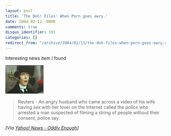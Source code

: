 ```yaml
---
layout: post
title: 'The Doh! Files: When Porn goes awry.'
date: 2004-02-12 -0800
comments: true
disqus_identifier: 191
categories: []
redirect_from: "/archive/2004/02/11/the-doh-files-when-porn-goes-awry.aspx/"
---
```


Interesting news item I found

![Man with a look of shock](/images/shock.jpg)

> Reuters - An angry husband who came across a video of his wife having
> sex with her lover on the Internet called the police who arrested a
> man suspected of filming a string of people without their consent,
> police say.

*[Via [Yahoo! News - Oddly
Enough](http://us.rd.yahoo.com/dailynews/rss/757/*http://story.news.yahoo.com/news?tmpl=story2&u=/nm/20040212/od_uk_nm/oukoe_odd_greece_porn "Man finds wife on porn clip")]*

